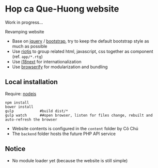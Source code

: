# Hop ca Que-Huong website

Work in progress...

Revamping website

* Base on [jquery](http://jquery.com/) / [bootstrap](http://getbootstrap.com/), try to keep the default bootstrap style as much as possible
* Use [riotjs](http://riotjs.com/) to group related html, javascript, css together as component (ref. `app/*.rtg`)
* Use [i18next](http://i18next.com/) for internationalization
* Use [browserify](http://browserify.org/) for modularization and bundling

## Local installation  
Require: [nodejs](https://nodejs.org/)

```
npm install
bower install
gulp            #build dist/* 
gulp watch      ##open browser, listen for files change, rebuilt and auto-refresh the browser 
```

* Website contents is configured in the `content` folder by Cô Chú
* The `backend` folder hosts the future PHP API service

## Notice
* No module loader yet (because the website is still simple)